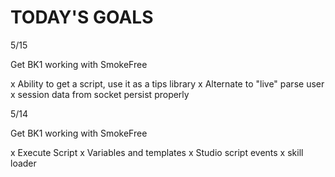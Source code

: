 # TODAY'S GOALS

5/15

Get BK1 working with SmokeFree

x Ability to get a script, use it as a tips library
x Alternate to "live" parse user
x session data from socket persist properly

5/14

Get BK1 working with SmokeFree

x Execute Script
x Variables and templates
x Studio script events
x skill loader
